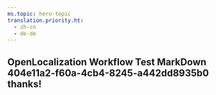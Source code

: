 ```yaml
---
ms.topic: hero-topic
translation.priority.ht: 
  - zh-cn
  - de-de
---
```

## OpenLocalization Workflow Test MarkDown 404e11a2-f60a-4cb4-8245-a442dd8935b0 thanks!
